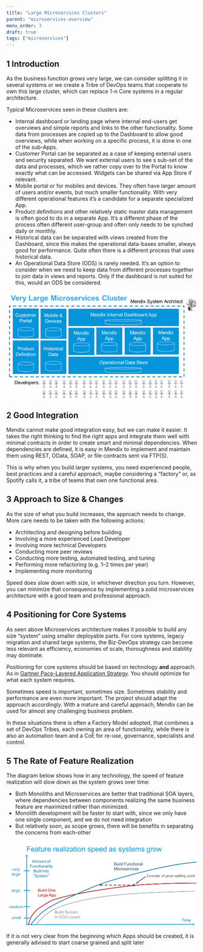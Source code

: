 ```yaml
---
title: "Large Microservices Clusters"
parent: "microservices-overview"
menu_order: 3
draft: true
tags: ["microservices"]
---
```


## 1 Introduction

As the business function grows very large, we can consider splitting it in several systems or we create a Tribe of DevOps teams that cooperate to own this large cluster, which can replace 1-n Core systems in a regular architecture.

Typical Microservices seen in these clusters are:

* Internal dashboard or landing page where internal end-users get overviews and simple reports and links to the other functionality. Some data from processes are copied up to the Dashboard to allow good overviews, while when working on a specific process, it is done in one of the sub-Apps.
* Customer Portal can be separated as a case of keeping external users and security separated. We want external users to see s sub-set of the data and processes, which we rather copy over to the Portal to know exactly what can be accessed. Widgets can be shared via App Store if relevant.
* Mobile portal or for mobiles and devices. They often have larger amount of users and/or events, but much smaller functionality. With very different operational features it’s a candidate for a separate specialized App.
* Product definitions and other relatively static master data management is often good to do in a separate App. It’s a different phase of the process often different user-group and often only needs to be synched daily or monthly.
* Historical data can be separated with views created from the Dashboard, since this makes the operational data-bases smaller, always good for performance. Quite often there is a different process that uses historical data.
* An Operational Data Store (ODS) is rarely needed. It’s an option to consider when we need to keep data from different processes together to join data in views and reports. Only if the dashboard is not suited for this, would an ODS be considered.

![](attachments/large-microservice-clusters/84c139e2e67e749fe4df9fe5a4f0c9f7.png)

## 2 Good Integration

Mendix cannot make good integration easy, but we can make it easier. It takes the right thinking to find the right apps and integrate them well with minimal contracts in order to create smart and minimal dependencies. When dependencies are defined, it is easy in Mendix to implement and maintain them using REST, OData, SOAP, or file contracts sent via FTP(S).

This is why when you build larger systems, you need experienced people, best practices and a careful approach, maybe considering a “factory” or, as Spotify calls it, a tribe of teams that own one functional area.

## 3 Approach to Size & Changes

As the size of what you build increases, the approach needs to change. More care needs to be taken with the following actions:

* Architecting and designing before building
* Involving a more experienced Lead Developer
* Involving more technical Developers
* Conducting more peer reviews
* Conducting more testing, automated testing, and tuning
* Performing more refactoring (e.g. 1–2 times per year)
* Implementing more monitoring

Speed does slow down with size, in whichever direction you turn. However, you can minimize that consequence by implementing a solid microservices architecture with a good team and professional approach.

## 4 Positioning for Core Systems

As seen above Microservices architecture makes it possible to build any size “system” using smaller deployable parts. For core systems, legacy migration and shared large systems, the Biz-DevOps strategy can become less relevant as efficiency, economies of scale, thoroughness and stability may dominate.

Positioning for core systems should be based on technology **and** approach. As in [Gartner Pace-Layered Application Strategy](https://www.gartner.com/binaries/content/assets/events/keywords/applications/apn30/pace-layered-applications-research-report.pdf).
You should optimize for what each system requires.

Sometimes speed is important, sometimes size. Sometimes stability and performance are even more important. The project should adapt the approach accordingly. With a mature and careful approach, Mendix can be used for almost any challenging business problem.

In these situations there is often a Factory Model adopted, that combines a set of DevOps Tribes, each owning an area of functionality, while there is also an automation team and a CoE for re-use, governance, specialists and control. 

## 5 The Rate of Feature Realization

The diagram below shows how in any technology, the speed of feature realization will slow down as the system grows over time:

* Both Monoliths and Microservices are better that traditional SOA layers, where dependencies between components realizing the same business feature are maximized rather than minimized.
* Monolith development will be faster to start with, since we only have one single component, and we do not need integration
* But relatively soon, as scope grows, there will be benefits in separating the concerns from each-other

![](attachments/large-microservice-clusters/e3fbeba9e088d33cdabd37a230795cfa.png)

If it is not very clear from the beginning which Apps should be created, it is generally advised to start coarse grained and split later
